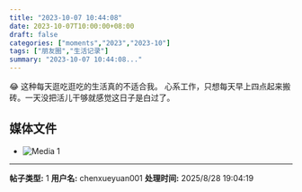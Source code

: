 ```yaml
---
title: "2023-10-07 10:44:08"
date: 2023-10-07T10:00:00+08:00
draft: false
categories: ["moments","2023","2023-10"]
tags: ["朋友圈","生活记录"]
summary: "2023-10-07 10:44:08..."
---
```


😂 这种每天逛吃逛吃的生活真的不适合我。
​
​心系工作，只想每天早上四点起来搬砖。
​一天没把活儿干够就感觉这日子是白过了。

## 媒体文件

- ![Media 1](/Moments/photos/2023-10-07/202310071044080.jpg)

---

**帖子类型:** 1
**用户名:** chenxueyuan001
**处理时间:** 2025/8/28 19:04:19